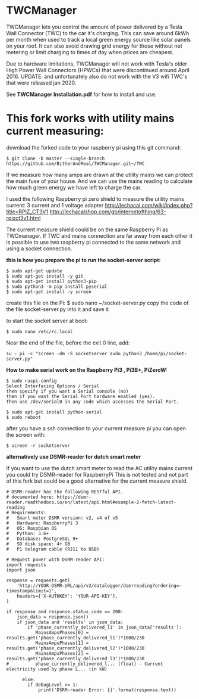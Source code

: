 # TWCManager
TWCManager lets you control the amount of power delivered by a Tesla Wall Connector (TWC) to the car it's charging.  This can save around 6kWh per month when used to track a local green energy source like solar panels on your roof.  It can also avoid drawing grid energy for those without net metering or limit charging to times of day when prices are cheapest.

Due to hardware limitations, TWCManager will not work with Tesla's older High Power Wall Connectors (HPWCs) that were discontinued around April 2016.
UPDATE: and unfortunately also do not work with the V3 wifi TWC's that were released jan 2020.

See **TWCManager Installation.pdf** for how to install and use.



# This fork works with utility mains current measuring:

download the forked code to your raspberry pi using this git command:

    $ git clone -b master --single-branch https://github.com/BitterAndReal/TWCManager.git~/TWC

If we measure how many amps are drawn at the utility mains we can protect the main fuse of your house.
And we can use the mains reading to calculate how much green energy we have left to charge the car.


I used the following Raspberry pi zero shield to measure the utility mains current:
3 current and 1 voltage adapter
http://lechacal.com/wiki/index.php?title=RPIZ_CT3V1
http://lechacalshop.com/gb/internetofthing/63-rpizct3v1.html

The current measure shield could be on the same Raspberry Pi as TWCmanager.
If TWC and mains connection are far away from each other it is possible to use two
raspberry pi connected to the same network and using a socket connection.




**this is how you prepare the pi to run the socket-server script:**

    $ sudo apt-get update
    $ sudo apt-get install -y git
    $ sudo apt-get install python3-pip
    $ sudo python3 -m pip install pyserial
    $ sudo apt-get install -y screen

create this file on the Pi:
    $ ​sudo nano ~/socket-server.py
copy the code of the file socket-server.py into it and save it

to start the socket server at boot:

    $ ​sudo nano /etc/rc.local​
Near the end of the file, before the ​exit 0​ line, add:

    su - pi -c "screen -dm -S socketserver sudo python3 /home/pi/socket-server.py"

**How to make serial work on the Raspberry Pi3 , Pi3B+, PiZeroW:**

    $ sudo raspi-config
    Select Interfacing Options / Serial
    then specify if you want a Serial console (no)
    then if you want the Serial Port hardware enabled (yes).
    Then use /dev/serial0 in any code which accesses the Serial Port.

    $ sudo apt-get install python-serial
    $ sudo reboot

after you have a ssh connection to your current measure pi you can open the screen with:

    $ screen -r socketserver


**alternatively use DSMR-reader for dutch smart meter**

If you want to use the dutch smart meter to read the AC utility mains current you could try DSMR-reader for RaspberryPi
This is not tested and not part of this fork but could be a good alternative for the current measure shield.
    
    # DSMR-reader has the following RESTful API.
    # documented here: https://dsmr-reader.readthedocs.io/en/latest/api.html#example-2-fetch-latest-reading
    # Requirements:
    #   Smart meter DSMR version: v2, v4 of v5
    #   Hardware: RaspberryPi 3
    #   OS: Raspbian OS
    #   Python: 3.6+
    #   Database: PostgreSQL 9+
    #   SD disk space: 4+ GB
    #   P1 telegram cable (RJ11 to USB)

    # Request power with DSRM-reader API:
    import requests
    import json

    response = requests.get(
        'http://YOUR-DSMR-URL/api/v2/datalogger/dsmrreading?ordering=-timestamp&limit=1',
        headers={'X-AUTHKEY': 'YOUR-API-KEY'},
    )

    if response and response.status_code == 200:
        json_data = response.json()
        if json_data and 'results' in json_data:
            if 'phase_currently_delivered_l1' in json_data['results']:
               MainsAmpsPhases[0] = results.get('phase_currently_delivered_l1')*1000/230
               MainsAmpsPhases[1] = results.get('phase_currently_delivered_l2')*1000/230
               MainsAmpsPhases[2] = results.get('phase_currently_delivered_l3')*1000/230
    #          phase_currently_delivered_l... (float) - Current electricity used by phase L... (in kW)

          else:
            if debugLevel >= 1:
                print('DSRM-reader Error: {}'.format(response.text))
